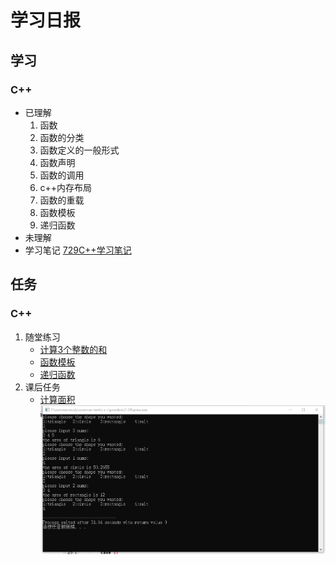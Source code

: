 # 学习日报
## 学习
### C++
* 已理解
    1. 函数
    2. 函数的分类
    3. 函数定义的一般形式
    4. 函数声明
    5. 函数的调用
    6. c++内存布局
    7. 函数的重载
    8. 函数模板
    9. 递归函数
* 未理解
* 学习笔记
[729C++学习笔记](http://49.4.68.29:5566/zhangxu1997/summer-test/blob/master/c++/note/729.md)

## 任务
### C++
1. 随堂练习
    * [计算3个整数的和](http://49.4.68.29:5566/zhangxu1997/summer-test/blob/master/c++/practice/7-29/sum1.cpp)
    * [函数模板](http://49.4.68.29:5566/zhangxu1997/summer-test/blob/master/c++/practice/7-29/template1.cpp)
    * [递归函数](http://49.4.68.29:5566/zhangxu1997/summer-test/blob/master/c++/practice/7-29/digui1.cpp)
2. 课后任务
    * [计算面积](http://49.4.68.29:5566/zhangxu1997/summer-test/blob/master/c++/practice/7-29/area.cpp)  
    ![](https://github.com/zhangxu-ai/tupianku/blob/master/%E9%9D%A2%E7%A7%AFc%2B%2B.png)
